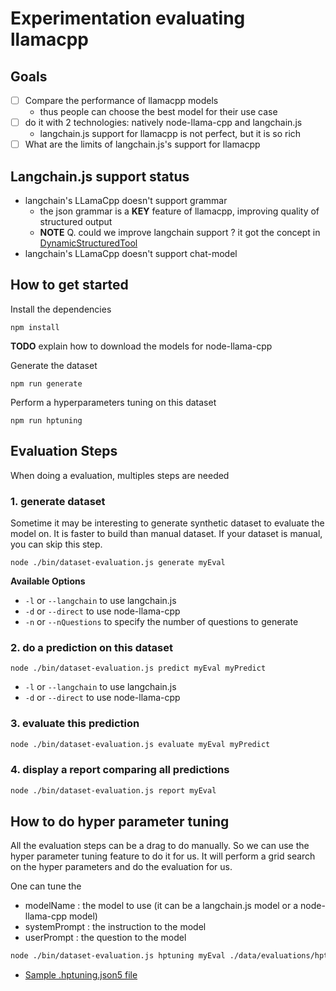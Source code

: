 # Experimentation evaluating llamacpp

## Goals
- [ ] Compare the performance of llamacpp models
  - thus people can choose the best model for their use case
- [ ] do it with 2 technologies: natively node-llama-cpp and langchain.js
  - langchain.js support for llamacpp is not perfect, but it is so rich
- [ ] What are the limits of langchain.js's support for llamacpp

## Langchain.js support status
- langchain's LLamaCpp doesn't support grammar
  - the json grammar is a **KEY** feature of llamacpp, improving quality of structured output
  - **NOTE** Q. could we improve langchain support ? it got the concept in [DynamicStructuredTool](https://js.langchain.com/docs/modules/agents/agent_types/structured_chat)
- langchain's LLamaCpp doesn't support chat-model

## How to get started

Install the dependencies
```
npm install
```

**TODO** explain how to download the models for node-llama-cpp

Generate the dataset
```
npm run generate
```

Perform a hyperparameters tuning on this dataset
```
npm run hptuning
```

## Evaluation Steps

When doing a evaluation, multiples steps are needed

### 1. generate dataset
Sometime it may be interesting to generate synthetic dataset to evaluate the model on. It is faster to build than manual dataset.
If your dataset is manual, you can skip this step.

```
node ./bin/dataset-evaluation.js generate myEval
```

**Available Options**
- ```-l``` or ```--langchain``` to use langchain.js
- ```-d``` or ```--direct``` to use node-llama-cpp
- ```-n``` or ```--nQuestions``` to specify the number of questions to generate

### 2. do a prediction on this dataset

```
node ./bin/dataset-evaluation.js predict myEval myPredict
```

- ```-l``` or ```--langchain``` to use langchain.js
- ```-d``` or ```--direct``` to use node-llama-cpp

### 3. evaluate this prediction

```sh
node ./bin/dataset-evaluation.js evaluate myEval myPredict
```

### 4. display a report comparing all predictions

```sh
node ./bin/dataset-evaluation.js report myEval
```

## How to do hyper parameter tuning

All the evaluation steps can be a drag to do manually. So we can use the hyper parameter tuning feature to do it for us.
It will perform a grid search on the hyper parameters and do the evaluation for us.

One can tune the 
- modelName : the model to use (it can be a langchain.js model or a node-llama-cpp model)
- systemPrompt : the instruction to the model
- userPrompt : the question to the model

```sh
node ./bin/dataset-evaluation.js hptuning myEval ./data/evaluations/hptunings/superHpTuning.hptuning.json5
```

- [Sample .hptuning.json5 file](./data/evaluations/hptunings/superHpTuning.hptuning.json5)